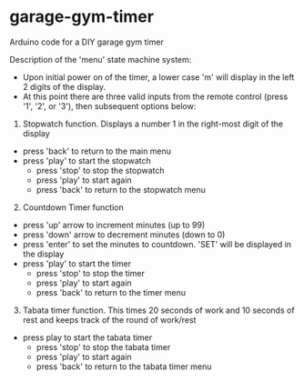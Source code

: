 # garage-gym-timer
Arduino code for a DIY garage gym timer

Description of the 'menu' state machine system:

- Upon initial power on of the timer, a lower case 'm' will display in the left 2 digits of the display.
- At this point there are three valid inputs from the remote control (press '1', '2', or '3'), then subsequent options below:

1. Stopwatch function. Displays a number 1 in the right-most digit of the display
  * press 'back' to return to the main menu
  * press 'play' to start the stopwatch
    * press 'stop' to stop the stopwatch
    * press 'play' to start again
    * press 'back' to return to the stopwatch menu
2. Countdown Timer function
  * press 'up' arrow to increment minutes (up to 99)
  * press 'down' arrow to decrement minutes (down to 0)
  * press 'enter' to set the minutes to countdown. 'SET' will be displayed in the display
  * press 'play' to start the timer
    * press 'stop' to stop the timer
    * press 'play' to start again
    * press 'back' to return to the timer menu
3. Tabata timer function. This times 20 seconds of work and 10 seconds of rest and keeps track of the round of work/rest
  * press play to start the tabata timer
    * press 'stop' to stop the tabata timer
    * press 'play' to start again
    * press 'back' to return to the tabata timer menu
